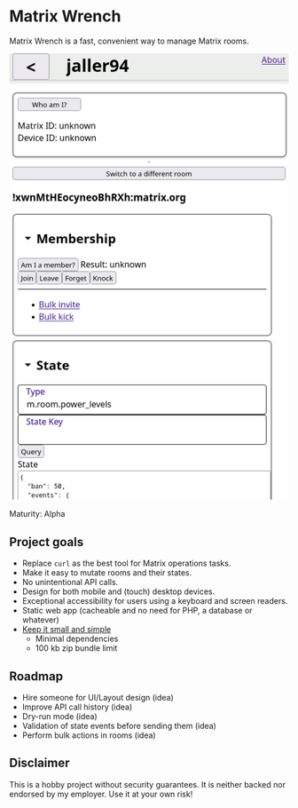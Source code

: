 # Matrix Wrench
Matrix Wrench is a fast, convenient way to manage Matrix rooms.

![](./docs/screenshot.png)

Maturity: Alpha

## Project goals
* Replace `curl` as the best tool for Matrix operations tasks.
* Make it easy to mutate rooms and their states.
* No unintentional API calls.
* Design for both mobile and (touch) desktop devices.
* Exceptional accessibility for users using a keyboard and screen readers.
* Static web app (cacheable and no need for PHP, a database or whatever)
* [Keep it small and simple](https://en.wikipedia.org/wiki/KISS_principle)
  * Minimal dependencies
  * 100 kb zip bundle limit

## Roadmap
* Hire someone for UI/Layout design (idea)
* Improve API call history (idea)
* Dry-run mode (idea)
* Validation of state events before sending them (idea)
* Perform bulk actions in rooms (idea)

## Disclaimer

This is a hobby project without security guarantees. It is neither backed nor endorsed by my employer.
Use it at your own risk!
